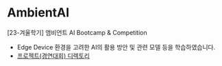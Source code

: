 # AmbientAI
[23-겨울학기] 앰비언트 AI Bootcamp & Competition

- Edge Device 환경을 고려한 AI의 활용 방안 및 관련 모델 등을 학습하였습니다.
- [프로젝트(경연대회) 디렉토리](./)
